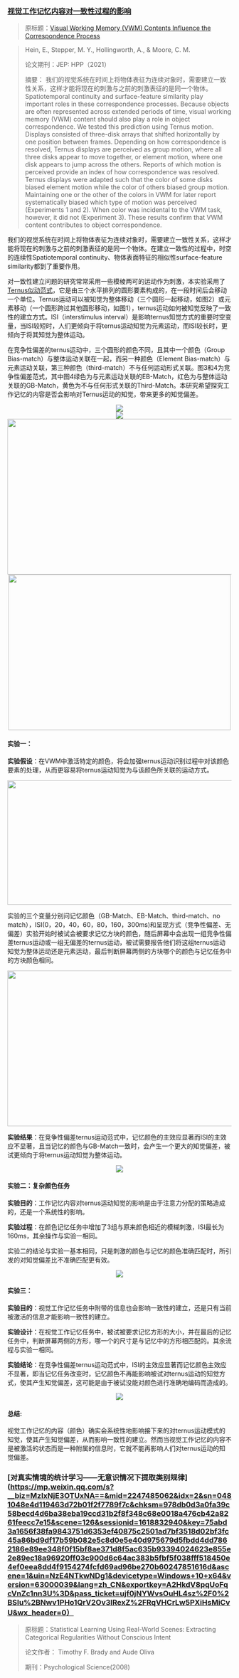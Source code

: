 ### [**视觉工作记忆内容对一致性过程的影响**](https://mp.weixin.qq.com/s?__biz=MzIxNjE3OTUxNA==&mid=2247485062&idx=1&sn=4da605041fc12277d214edb91f259db3&chksm=978db0d3a0fa39c509e0b71700ca32ca1852c4ef6944dc8b311e6eb9eb9954652e63d1e07530&scene=126&sessionid=1618832940&key=b29dc7ac64daae53dc2b0b53c8b872a3f0b005bdf43dc39a0d01472b315d02c14726303860a121fafc60cebc0c37eed73dfe7fce6b5d6752cbecf00f7dc0f15e049bb2d742395f4550344a134b41d0853aca47819e335c5bd9dfc01f28cea2bfe37e66bb4c335c7138b68428c7fa1b1d4704f5de9af180ccb10f076f48800d4a&ascene=1&uin=NzE4NTkwNDg1&devicetype=Windows+10+x64&version=63000039&lang=zh_CN&exportkey=A1BfyOMuTafjteMeGl%2F%2Bm7k%3D&pass_ticket=ujf0jNYWvsOuHL4sz%2F0%2BSIu%2BNwv1PHo1QrV2Ov3lRexZ%2FRqVHCrLw5PXiHsMiCvU&wx_header=0)
>原标题：[Visual Working Memory (VWM) Contents Influence the Correspondence Process](https://github.com/AOKIKAORU/HAFUHAFU/files/6336291/Visual.working.memory.content.influences.correspondence.processes.pdf)

>
>Hein, E., Stepper, M. Y., Hollingworth, A., & Moore, C. M.
>
>论文期刊：JEP: HPP（2021）
>
>摘要：
>我们的视觉系统在时间上将物体表征为连续对象时，需要建立一致性关系，这样才能将现在的刺激与之前的刺激表征的是同一个物体。
> Spatiotemporal continuity and surface-feature similarity play
important roles in these correspondence processes. Because objects are often
represented across extended periods of time, visual working memory (VWM) content
should also play a role in object correspondence. We tested this prediction using Ternus
motion. Displays consisted of three-disk arrays that shifted horizontally by one position
between frames. Depending on how correspondence is resolved, Ternus displays are
perceived as group motion, where all three disks appear to move together, or element
motion, where one disk appears to jump across the others. Reports of which motion is
perceived provide an index of how correspondence was resolved. Ternus displays were
adapted such that the color of some disks biased element motion while the color of
others biased group motion. Maintaining one or the other of the colors in VWM for later
report systematically biased which type of motion was perceived (Experiments 1 and 2).
When color was incidental to the VWM task, however, it did not (Experiment 3). These
results confirm that VWM content contributes to object correspondence.



我们的视觉系统在时间上将物体表征为连续对象时，需要建立一致性关系，这样才能将现在的刺激与之前的刺激表征的是同一个物体。在建立一致性的过程中，时空的连续性Spatiotemporal continuity、物体表面特征的相似性surface-feature similarity都到了重要作用。

对一致性建立问题的研究常常采用一些模棱两可的运动作为刺激，本实验采用了[Ternus似动范式](https://en.wikipedia.org/wiki/Ternus_illusion)，它是由三个水平排列的圆形要素构成的，在一段时间后会移动一个单位。Ternus运动可以被知觉为整体移动（三个圆形一起移动，如图2）或元素移动（一个圆形跨过其他圆形移动，如图1），ternus运动如何被知觉反映了一致性的建立方式。ISI（interstimulus interval）是影响ternus知觉方式的重要时空变量，当ISI较短时，人们更倾向于将ternus运动知觉为元素运动，而ISI较长时，更倾向于将其知觉为整体运动。

在竞争性偏差的ternus运动中，三个圆形的颜色不同，且其中一个颜色（Group Bias-match）与整体运动关联在一起，而另一种颜色（Element Bias-match）与元素运动关联，第三种颜色（third-match）不与任何运动形式关联。图3和4为竞争性偏差范式，其中图4绿色为与元素运动关联的EB-Match，红色为与整体运动关联的GB-Match，黄色为不与任何形式关联的Third-Match。本研究希望探究工作记忆的内容是否会影响对Ternus运动的知觉，带来更多的知觉偏差。


<div align=center><img src="https://upload.wikimedia.org/wikipedia/commons/8/81/Element_motion_in_a_Ternus_display.gif" ></div>

<div align=center><img src="https://upload.wikimedia.org/wikipedia/commons/7/77/Group_motion_in_a_Ternus_display.gif" ></div>

<div align=center><img src="https://user-images.githubusercontent.com/80901934/115233813-efeef980-a14a-11eb-80f8-f583c7221d88.png"  height="350px" width="650px" ></div>

<div align=center><img src="https://media.springernature.com/full/springer-static/image/art%3A10.3758%2Fs13414-018-1589-5/MediaObjects/13414_2018_1589_Fig1_HTML.png?as=webp"  height="350px" width="500px"></div>

#### 实验一：

**实验假设**：在VWM中激活特定的颜色，将会加强ternus运动识别过程中对该颜色要素的处理，从而更容易将ternus运动知觉为与该颜色所关联的运动方式。

<div align=center><img src="https://user-images.githubusercontent.com/80901934/115237214-e2d40980-a14e-11eb-90d5-4bcb5acd64a6.png"  height="280px" width="650px" ></div>

实验的三个变量分别问记忆颜色（GB-Match、EB-Match、third-match、no match），ISI(0，20，40，60，80，160，300ms)和呈现方式（竞争性偏差、无偏差）实验开始时被试会被要求记忆方块的颜色，随后屏幕中会出现一组竞争性偏差ternus运动或一组无偏差的ternus运动，被试需要报告他们将这组ternus运动知觉为整体运动还是元素运动，最后判断屏幕两侧的方块哪个的颜色与记忆任务中的方块颜色相同。

<div align=center><img src="https://user-images.githubusercontent.com/80901934/115237804-92a97700-a14f-11eb-9cff-de230e2d86c9.png"  height="350px" width="650px" ></div>

**实验结果**：在竞争性偏差ternus运动范式中，记忆颜色的主效应显著而ISI的主效应不显著，且当记忆的颜色与GB-Match一致时，会产生一个更大的知觉偏差，被试更倾向于将ternus运动知觉为整体运动。

<div align=center><img src="https://user-images.githubusercontent.com/80901934/115240121-064c8380-a152-11eb-818c-7698d3d4a24a.png" ></div>

#### 实验二：复杂颜色任务

**实验目的**：工作记忆内容对ternus运动知觉的影响是由于注意力分配的策略造成的，还是一个系统性的影响。

**实验过程**：在颜色记忆任务中增加了3组与原来颜色相近的模糊刺激，ISI最长为160ms，其余操作与实验一相同。

实验二的结论与实验一基本相同，只是刺激的颜色与记忆的颜色准确匹配时，所引发的对知觉偏差比不准确匹配更有效。
 

<div align=center><img src="https://user-images.githubusercontent.com/80901934/115241958-fb92ee00-a153-11eb-909a-fea9de05938e.png" ></div>


#### 实验三：

**实验目的**：视觉工作记忆任务中附带的信息也会影响一致性的建立，还是只有当前被激活的信息才能影响一致性的建立。

**实验设计**：在视觉工作记忆任务中，被试被要求记忆方形的大小，并在最后的记忆任务中，判断屏幕两侧的方形，哪一个的尺寸是与记忆中的方形相匹配的。其余流程与实验一相同。

**实验结论**：在竞争性偏差ternus运动范式中，ISI的主效应显著而记忆颜色主效应不显著，即当记忆任务改变时，记忆颜色不再能影响被试对ternus运动的知觉方式，使其产生知觉偏差，这可能是由于被试没能对颜色进行准确地编码而造成的。
 
<div align=center><img src="https://user-images.githubusercontent.com/80901934/115242037-136a7200-a154-11eb-8329-e5baca73da5d.png" ></div>
 
#### 总结:

视觉工作记忆的内容（颜色）确实会系统性地影响接下来的对ternus运动模式的知觉，使其产生知觉偏差，从而影响一致性的建立。然而当视觉工作记忆的内容不是被激活的状态而是一种附属的信息时，它就不能再影响人们对ternus运动的知觉偏差。


### [**对真实情境的统计学习——无意识情况下提取类别规律**](https://mp.weixin.qq.com/s?__biz=MzIxNjE3OTUxNA==&mid=2247485062&idx=2&sn=0481048e4d119463d72b01f2f7789f7c&chksm=978db0d3a0fa39c58becd4d6ba38eba19ccd31b2f8f348c68e0018a476cb42a8261feecc7e15&scene=126&sessionid=1618832940&key=75abd3a1656f38fa9843751d6353ef40875c2501ad7bf3518d02bf3fc45a86bd9df17b59b082e5c8d0e5e40d975679d5fbdd4dd7862186e89ee348f0f15bf8ae371d8f5ac635b93394024623e855e2e89ec18a96920ff03c900d6c64ac383b5fbf5f038fff518450e4ef0eea8dd4f9154274fcfd69ad96be270b60247851616d&ascene=1&uin=NzE4NTkwNDg1&devicetype=Windows+10+x64&version=63000039&lang=zh_CN&exportkey=A2HkdV8pqUoFqcVnZc1nn3U%3D&pass_ticket=ujf0jNYWvsOuHL4sz%2F0%2BSIu%2BNwv1PHo1QrV2Ov3lRexZ%2FRqVHCrLw5PXiHsMiCvU&wx_header=0）

>原标题：Statistical Learning Using Real-World Scenes: Extracting Categorical Regularities Without Conscious Intent
>
>论文作者： Timothy F. Brady and Aude Oliva
>
>期刊：Psychological Science(2008)

